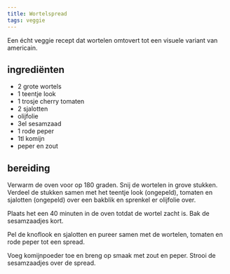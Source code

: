 ```yaml
---
title: Wortelspread
tags: veggie
---
```


Een écht veggie recept dat wortelen omtovert tot een visuele variant van americain.

## ingrediënten

* 2 grote wortels
* 1 teentje look
* 1 trosje cherry tomaten
* 2 sjalotten
* olijfolie
* 3el sesamzaad
* 1 rode peper
* 1tl komijn
* peper en zout

## bereiding

Verwarm de oven voor op 180 graden. Snij de wortelen in grove stukken. Verdeel de stukken samen met het teentje look (ongepeld), tomaten en sjalotten (ongepeld) over een bakblik en sprenkel er olijfolie over.

Plaats het een 40 minuten in de oven totdat de wortel zacht is. Bak de sesamzaadjes kort.

Pel de knoflook en sjalotten en pureer samen met de wortelen, tomaten en rode peper tot een spread.

Voeg komijnpoeder toe en breng op smaak met zout en peper. Strooi de sesamzaadjes over de spread.
